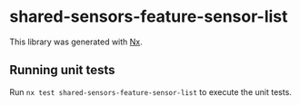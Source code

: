 # shared-sensors-feature-sensor-list

This library was generated with [Nx](https://nx.dev).

## Running unit tests

Run `nx test shared-sensors-feature-sensor-list` to execute the unit tests.
